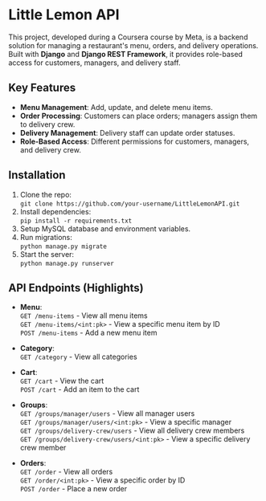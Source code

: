 
# Little Lemon API

This project, developed during a Coursera course by Meta, is a backend solution for managing a restaurant's menu, orders, and delivery operations. Built with **Django** and **Django REST Framework**, it provides role-based access for customers, managers, and delivery staff.

## Key Features
- **Menu Management**: Add, update, and delete menu items.
- **Order Processing**: Customers can place orders; managers assign them to delivery crew.
- **Delivery Management**: Delivery staff can update order statuses.
- **Role-Based Access**: Different permissions for customers, managers, and delivery crew.

## Installation
1. Clone the repo:  
   `git clone https://github.com/your-username/LittleLemonAPI.git`
2. Install dependencies:  
   `pip install -r requirements.txt`
3. Setup MySQL database and environment variables.
4. Run migrations:  
   `python manage.py migrate`
5. Start the server:  
   `python manage.py runserver`

## API Endpoints (Highlights)

- **Menu**:  
  `GET /menu-items` - View all menu items  
  `GET /menu-items/<int:pk>` - View a specific menu item by ID  
  `POST /menu-items` - Add a new menu item

- **Category**:  
  `GET /category` - View all categories

- **Cart**:  
  `GET /cart` - View the cart  
  `POST /cart` - Add an item to the cart

- **Groups**:  
  `GET /groups/manager/users` - View all manager users  
  `GET /groups/manager/users/<int:pk>` - View a specific manager  
  `GET /groups/delivery-crew/users` - View all delivery crew members  
  `GET /groups/delivery-crew/users/<int:pk>` - View a specific delivery crew member

- **Orders**:  
  `GET /order` - View all orders  
  `GET /order/<int:pk>` - View a specific order by ID  
  `POST /order` - Place a new order

